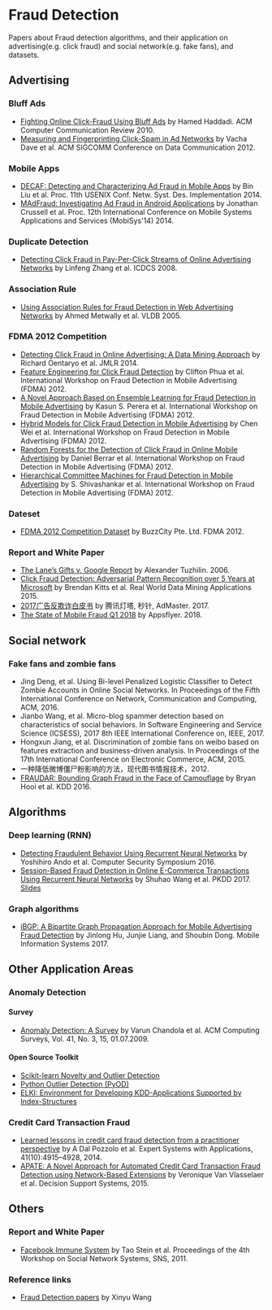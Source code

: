 
# Fraud Detection
Papers about Fraud detection algorithms, and their application on advertising(e.g. click fraud) and social network(e.g. fake fans), and datasets.

## Advertising

### Bluff Ads
* [Fighting Online Click-Fraud Using Bluff Ads](https://arxiv.org/pdf/1002.2353.pdf) by Hamed Haddadi. ACM Computer Communication Review 2010.
* [Measuring and Fingerprinting Click-Spam in Ad Networks](http://www.cs.utexas.edu/users/yzhang/papers/clickspam-sigc12.pdf) by Vacha Dave et al. ACM SIGCOMM Conference on Data Communication 2012.

### Mobile Apps
* [DECAF: Detecting and Characterizing Ad Fraud in Mobile Apps](/papers/10.1.1.704.3668.pdf) by Bin Liu et al. Proc. 11th USENIX Conf. Netw. Syst. Des. Implementation 2014.
* [MAdFraud: Investigating Ad Fraud in Android Applications](https://pdfs.semanticscholar.org/f4b7/7a7f3c868b48a44c3480843aff22dc67df70.pdf) by Jonathan Crussell et al. Proc. 12th International Conference on Mobile Systems Applications and Services (MobiSys'14) 2014.

### Duplicate Detection
* [Detecting Click Fraud in Pay-Per-Click Streams of Online Advertising Networks](https://www.researchgate.net/profile/Linfeng_Zhang4/publication/4365107_Detecting_Click_Fraud_in_Pay-Per-Click_Streams_of_Online_Advertising_Networks/links/56f12ac908ae9a58a829435f.pdf) by Linfeng Zhang et al. ICDCS 2008.

### Association Rule
* [Using Association Rules for Fraud Detection in Web Advertising Networks](https://p2p.cs.ucsb.edu/research/tech_reports/reports/2005-13.pdf) by Ahmed Metwally et al. VLDB 2005.

### FDMA 2012 Competition
* [Detecting Click Fraud in Online Advertising: A Data Mining Approach](http://www.jmlr.org/papers/volume15/oentaryo14a/oentaryo14a.pdf) by Richard Oentaryo et al. JMLR 2014.
* [Feature Engineering for Click Fraud Detection](http://research.larc.smu.edu.sg/fdma2012/doc/FirstWinner-Starrystarrynight-Paper.pdf) by Clifton Phua et al. International Workshop on Fraud Detection in Mobile Advertising (FDMA) 2012.
* [A Novel Approach Based on Ensemble Learning for Fraud Detection in Mobile Advertising](http://research.larc.smu.edu.sg/fdma2012/doc/SecondWinner-TeamMasdar-Paper.pdf) by Kasun S. Perera et al. International Workshop on Fraud Detection in Mobile Advertising (FDMA) 2012.
* [Hybrid Models for Click Fraud Detection in Mobile Advertising](http://research.larc.smu.edu.sg/fdma2012/doc/ThirdWinner-DB2-Paper.pdf) by Chen Wei et al. International Workshop on Fraud Detection in Mobile Advertising (FDMA) 2012.
* [Random Forests for the Detection of Click Fraud in Online Mobile Advertising](http://research.larc.smu.edu.sg/fdma2012/doc/FirstRunnerUp-Tea-Paper.pdf) by Daniel Berrar et al. International Workshop on Fraud Detection in Mobile Advertising (FDMA) 2012.
* [Hierarchical Committee Machines for Fraud Detection in Mobile Advertising](http://research.larc.smu.edu.sg/fdma2012/doc/SecondRunnerUp-Kites-Paper.pdf) by S. Shivashankar et al. International Workshop on Fraud Detection in Mobile Advertising (FDMA) 2012.

### Dateset
* [FDMA 2012 Competition Dataset](https://docs.google.com/file/d/0B77LA4oEl-AQTGRHSVNMczJhVTg) by BuzzCity Pte. Ltd. FDMA 2012.

### Report and White Paper
* [The Lane’s Gifts v. Google Report](/papers/Alexandr_Tuzhilin_Report.pdf) by Alexander Tuzhilin. 2006. 
* [Click Fraud Detection: Adversarial Pattern Recognition over 5 Years at Microsoft](http://www.appliedaisystems.com/papers/ClickQualitySystems54_LNCSFormat_clean.pdf) by Brendan Kitts et al. Real World Data Mining Applications 2015.
* [2017广告反欺诈白皮书](https://3gimg.qq.com/mig_op/beacon/download/baipishu.pdf) by 腾讯灯塔, 秒针, AdMaster. 2017.
* [The State of Mobile Fraud Q1 2018](https://hub.appsflyer.com/hubfs/State%20of%20Mobile%20Fraud%20Q1%202018%20AppsFlyer.pdf) by Appsflyer. 2018.

## Social network
### Fake fans and zombie fans
* Jing Deng, et al. Using Bi-level Penalized Logistic Classifier to Detect Zombie Accounts in Online Social Networks. In Proceedings of the Fifth International Conference on Network, Communication and Computing, ACM, 2016.
* Jianbo Wang, et al. Micro-blog spammer detection based on characteristics of social behaviors. In Software Engineering and Service Science (ICSESS), 2017 8th IEEE International Conference on, IEEE, 2017.
* Hongxun Jiang, et al. Discrimination of zombie fans on weibo based on features extraction and business-driven analysis. In Proceedings of the 17th International Conference on Electronic Commerce, ACM, 2015.
* 一种降低微博僵尸粉影响的方法，现代图书情报技术，2012.
* [FRAUDAR: Bounding Graph Fraud in the Face of Camouflage](https://www.andrew.cmu.edu/user/bhooi/projects/fraudar/index.html) by Bryan Hooi et al. KDD 2016.

## Algorithms
### Deep learning (RNN)
* [Detecting Fraudulent Behavior Using Recurrent Neural Networks](http://lab.iisec.ac.jp/~tanaka_lab/images/pdf/kennkyukai/kennkyukai-2016-10.pdf) by Yoshihiro Ando et al. Computer Security Symposium 2016.
* [Session-Based Fraud Detection in Online E-Commerce Transactions Using Recurrent Neural Networks](http://iiis.tsinghua.edu.cn/~weixu/files/SWang_ECMLPKDD_2017.pdf) by Shuhao Wang et al. PKDD 2017. [Slides](http://iiis.tsinghua.edu.cn/~weixu/files/SWang_ECMLPKDD_2017_Slides.pdf)

### Graph algorithms 
* [ iBGP: A Bipartite Graph Propagation Approach for Mobile Advertising Fraud Detection](https://www.hindawi.com/journals/misy/2017/6412521/) by Jinlong Hu, Junjie Liang, and Shoubin Dong. Mobile Information Systems 2017.

## Other Application Areas

### Anomaly Detection

#### Survey
* [Anomaly Detection: A Survey](https://www.cs.umn.edu/sites/cs.umn.edu/files/tech_reports/07-017.pdf) by Varun Chandola et al. ACM Computing Surveys, Vol. 41, No. 3, 15, 01.07.2009.

#### Open Source Toolkit
* [Scikit-learn Novelty and Outlier Detection](http://scikit-learn.org/stable/modules/outlier_detection.html)
* [Python Outlier Detection (PyOD)](http://pyod.readthedocs.io)
* [ELKI: Environment for Developing KDD-Applications Supported by Index-Structures](https://elki-project.github.io)

### Credit Card Transaction Fraud
* [Learned lessons in credit card fraud detection from a practitioner perspective](http://www.ulb.ac.be/di/map/adalpozz/pdf/FraudDetectionPaper_8.pdf) by A Dal Pozzolo et al. Expert Systems with Applications, 41(10):4915–4928, 2014.
* [APATE: A Novel Approach for Automated Credit Card Transaction Fraud Detection using Network-Based Extensions](https://lirias.kuleuven.be/bitstream/123456789/496406/1/APATE.pdf) by Veronique Van Vlasselaer et al. Decision Support Systems, 2015.


## Others

### Report and White Paper
<!-- * [2017电子商务生态安全白皮书](http://hchdownload.oss-cn-hangzhou.aliyuncs.com/%E4%BC%9A%E8%AE%AE%E6%96%87%E6%A1%A3/2017%E7%94%B5%E5%AD%90%E5%95%86%E5%8A%A1%E7%94%9F%E6%80%81%E5%AE%89%E5%85%A8%E7%99%BD%E7%9A%AE%E4%B9%A6.pdf) by 电子商务生态安全联盟. 2017.-->

* [Facebook Immune System](https://css.csail.mit.edu/6.858/2012/readings/facebook-immune.pdf) by Tao Stein et al. Proceedings of the 4th Workshop on Social Network Systems, SNS, 2011.

<!-- ### 经验汇总
 * [收集汇总不同行业不同公司，网络上公开的风控或安全的架构、方案、算法](https://github.com/csearch/risky-company-project)
 * [收录风控领域相关算法Paper](https://github.com/csearch/risky-algorithm-research)-->

### Reference links
* [Fraud Detection papers](https://github.com/IPL/fraud-detection-papers) by Xinyu Wang


